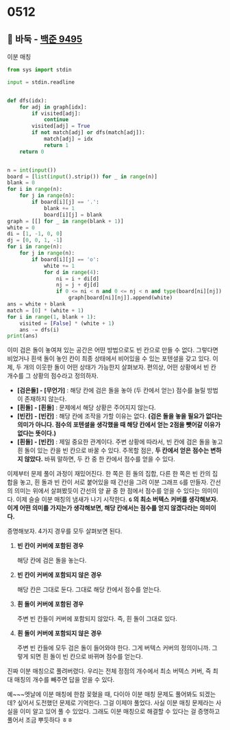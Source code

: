 # 0512



## :diamond_shape_with_a_dot_inside: 바둑 - [백준 9495](https://www.acmicpc.net/problem/9495)

이분 매칭

```python
from sys import stdin

input = stdin.readline


def dfs(idx):
    for adj in graph[idx]:
        if visited[adj]:
            continue
        visited[adj] = True
        if not match[adj] or dfs(match[adj]):
            match[adj] = idx
            return 1
    return 0


n = int(input())
board = [list(input().strip()) for _ in range(n)]
blank = 0
for i in range(n):
    for j in range(n):
        if board[i][j] == '.':
            blank += 1
            board[i][j] = blank
graph = [[] for _ in range(blank + 1)]
white = 0
di = [1, -1, 0, 0]
dj = [0, 0, 1, -1]
for i in range(n):
    for j in range(n):
        if board[i][j] == 'o':
            white += 1
            for d in range(4):
                ni = i + di[d]
                nj = j + dj[d]
                if 0 <= ni < n and 0 <= nj < n and type(board[ni][nj]) == int:
                    graph[board[ni][nj]].append(white)
ans = white + blank
match = [0] * (white + 1)
for i in range(1, blank + 1):
    visited = [False] * (white + 1)
    ans -= dfs(i)
print(ans)
```

이미 검은 돌이 놓여져 있는 공간은 어떤 방법으로도 빈 칸으로 만들 수 없다. 그렇다면 비었거나 흰색 돌이 놓인 칸이 최종 상태에서 비어있을 수 있는 포텐셜을 갖고 있다. 이제, 두 개의 이웃한 돌이 어떤 상태가 가능한지 살펴보자. 편의상, 어떤 상황에서 빈 칸 개수를 그 상황의 점수라고 정의하자.  

- **[검은돌] - [무언가]** : 해당 칸에 검은 돌을 놓아 (두 칸에서 얻는) 점수를 늘릴 방법이 존재하지 않는다.
- **[흰돌] - [흰돌]** : 문제에서 해당 상황은 주어지지 않는다.
- **[빈칸] - [빈칸]** :  해당 칸에 조작을 가할 이유는 없다. **(검은 돌을 놓을 필요가 없다는 의미가 아니다. 점수의 포텐셜을 생각했을 때 해당 칸에서 얻는 2점을 뺏어갈 이유가 없다는 뜻이다.)**
- **[흰돌] - [빈칸]** : 제일 중요한 관계이다. 주변 상황에 따라서, 빈 칸에 검은 돌을 놓고 흰 돌이 있는 칸을 빈 칸으로 바꿀 수 있다. 주목할 점은, **두 칸에서 얻은 점수는 변하지 않았다.** 바꿔 말하면, 두 칸 중 한 칸에서 점수를 얻을 수 있다.

이제부터 문제 풀이 과정이 재밌어진다. 한 쪽은 흰 돌의 집합, 다른 한 쪽은 빈 칸의 집합을 놓고, 흰 돌과 빈 칸이 서로 붙어있을 때 간선을 그려 이분 그래프 `G`를 만들자. 간선의 의미는 위에서 살펴봤듯이 간선의 양 끝 중 한 점에서 점수를 얻을 수 있다는 의미이다. 이제 슬슬 이분 매칭의 냄새가 나기 시작한다. **`G` 의 최소 버텍스 커버를 생각해보자. 이게 어떤 의미를 가지는가 생각해보면, 해당 칸에서는 점수를 얻지 않겠다라는 의미이다.**

증명해보자. 4가지 경우를 모두 살펴보면 된다.

1. **빈 칸이 커버에 포함된 경우**

   해당 칸에 검은 돌을 놓는다.

2. **빈 칸이 커버에 포함되지 않은 경우**

   해당 칸은 그대로 둔다. 그대로 해당 칸에서 점수를 얻는다.

3. **흰 돌이 커버에 포함된 경우**

   주변 빈 칸들이 커버에 포함되지 않았다. 즉, 흰 돌이 그대로 있다.

4. **흰 돌이 커버에 포함되지 않은 경우**

   주변 빈 칸들에 모두 검은 돌이 들어와야 한다. 그게 버텍스 커버의 정의이니까. 그렇게 되면 흰 돌이 빈 칸으로 바뀌며 점수를 얻는다.

진짜 이분 매칭으로 풀려버렸다. 우리는 전체 정점의 개수에서 최소 버텍스 커버, 즉 최대 매칭의 개수를 빼주면 답을 얻을 수 있다.

예~~~엣날에 이분 매칭에 한참 꽂혔을 때, 다이아 이분 매칭 문제도 풀어봐도 되겠는데? 싶어서 도전했던 문제로 기억한다. 그걸 이제야 풀었다. 사실 이분 매칭 문제라는 사실을 이미 알고 있어 풀 수 있었다. 그래도 이분 매칭으로 해결할 수 있다는 걸 증명하고 풀어서 조금 뿌듯하다 ㅎㅎ